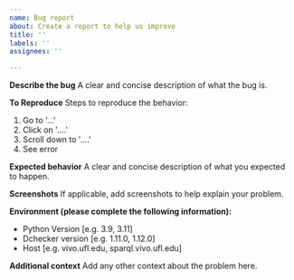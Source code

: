 ```yaml
---
name: Bug report
about: Create a report to help us improve
title: ''
labels: ''
assignees: ''

---
```


**Describe the bug**
A clear and concise description of what the bug is.

**To Reproduce**
Steps to reproduce the behavior:
1. Go to '...'
2. Click on '....'
3. Scroll down to '....'
4. See error

**Expected behavior**
A clear and concise description of what you expected to happen.

**Screenshots**
If applicable, add screenshots to help explain your problem.

**Environment (please complete the following information):**
 - Python Version [e.g. 3.9, 3.11]
 - Dchecker version [e.g. 1.11.0, 1.12.0]
 - Host [e.g. vivo.ufl.edu, sparql.vivo.ufl.edu]

**Additional context**
Add any other context about the problem here.
